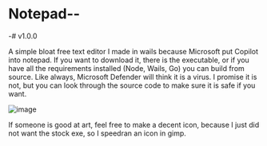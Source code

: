 # Notepad--
-# v1.0.0

A simple bloat free text editor I made in wails because Microsoft put Copilot into notepad. If you want to download it, there is the executable, or if you have all the requirements installed (Node, Wails, Go) you can build from source. Like always, Microsoft Defender will think it is a virus. I promise it is not, but you can look through the source code to make sure it is safe if you want. 

![image](https://github.com/user-attachments/assets/cbc424a1-398e-4ae1-8510-4689adbc53ec)

If someone is good at art, feel free to make a decent icon, because I just did not want the stock exe, so I speedran an icon in gimp.
